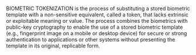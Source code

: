 BIOMETRIC TOKENIZATION is the process of substituting a stored biometric template with a non-sensitive equivalent, called a token, that lacks extrinsic or exploitable meaning or value. The process combines the biometrics with public-key cryptography to enable the use of a stored biometric template (e.g., fingerprint image on a mobile or desktop device) for secure or strong authentication to applications or other systems without presenting the template in its original, replicable form.

